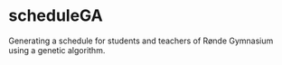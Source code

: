 # scheduleGA
Generating a schedule for students and teachers of Rønde Gymnasium using a genetic algorithm.
